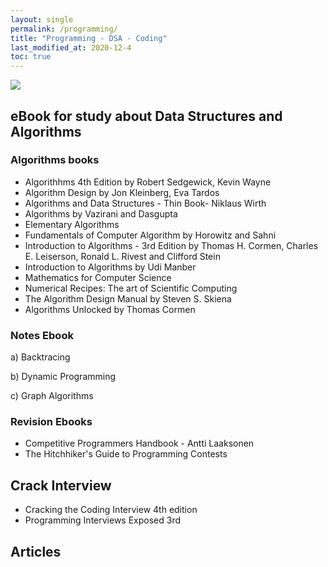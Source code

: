 ```yaml
---
layout: single
permalink: /programming/
title: "Programming - DSA - Coding"
last_modified_at: 2020-12-4
toc: true
---
```

<p><img src="{{site.baseurl}}/assets/img/algorithms.png"></p>

## eBook for study about Data Structures and Algorithms

### Algorithms books

- Algorithhms 4th Edition by Robert Sedgewick, Kevin Wayne
- Algorithm Design by Jon Kleinberg, Eva Tardos
- Algorithms and Data Structures - Thin Book- Niklaus Wirth
- Algorithms by Vazirani and Dasgupta
- Elementary Algorithms
- Fundamentals of Computer Algorithm by Horowitz and Sahni
- Introduction to Algorithms - 3rd Edition by Thomas H. Cormen, Charles E. Leiserson, Ronald L. Rivest and Clifford Stein
- Introduction to Algorithms by Udi Manber
- Mathematics for Computer Science
- Numerical Recipes: The art of Scientific Computing
- The Algorithm Design Manual by Steven S. Skiena
- Algorithms Unlocked by Thomas Cormen

### Notes Ebook

a) Backtracing

b) Dynamic Programming

c) Graph Algorithms

### Revision Ebooks

- Competitive Programmers Handbook - Antti Laaksonen
- The Hitchhiker's Guide to Programming Contests

## Crack Interview

- Cracking the Coding Interview 4th edition
- Programming Interviews Exposed 3rd

## Articles
